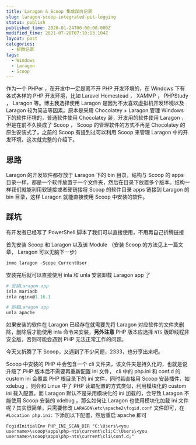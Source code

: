 ```yaml
---
title: Laragon & Scoop 集成踩坑记录
slug: laragon-scoop-integrated-pit-logging
status: publish
published_time: 2020-01-24T00:00:00.000Z
modified_time: 2021-07-28T07:10:13.104Z
layout: post
categories:
  - 折腾记录
tags:
  - Windows
  - Laragon
  - Scoop
---
```


作为一个 PHPer ，在开发中一定是离不开 PHP 开发环境的，在 Windows 下有各式各样的 PHP 开发环境，比如 Laravel Homestead ， XAMMP ， PHPStudy ， Laragon 等。博主我选择使用 Laragon 是因为不太喜欢虚拟机开发环境以及 Laragon 较为简洁等因素。原本是采用 Chocolatey + Laragon 管理 Windows 下的软件环境的，普通软件使用 Chocolatey 装，开发用的软件使用 Laragon ，但是在前不久换成了 Scoop ， Scoop 的管理软件的方式不再是 Chocolatey 的原生安装式了，之前的 Scoop 有提到过可以利用 Scoop 来管理 Laragon 中的开发环境，这次就完整的介绍下。

## 思路

Laragon 的开发软件都存放于 Laragon 下的 bin 目录，结构与 Scoop 的 apps 目录一样，都是一个软件放置于一个文件夹，然后在目录下放置多个版本。结构一样我们就能利用软链接或者硬链接将 Scoop 的软件目录 apps 链接到 Laragon 的 bin 目录，这样 Laragon 就能直接使用 Scoop 中安装的软件。

## 踩坑

有开发者已经写了 PowerShell 脚本了我们可以直接使用，不用再自己折腾链接

首先安装 Scoop 和 Laragon 以及该 Module （安装 Scoop 的方法见上一篇文章， Laragon 可以无脑下一步）

```powershell
inmo laragon -Scope CurrentUser
```

安装完后就可以直接使用 inla 和 unla 安装卸载 Laragon app 了

```powershell
# 安装Laragon app
inla mariadb
inla nginx@1.16.1

# 卸载Laragon app
unla apache
```

如果安装的软件在 Laragon 已经存在就需要先将 Laragon 对应软件的文件夹删除，删除后才能使用 inla 命令来安装，**另外注意** PHP 版本应选择 `NTS` 版即线程非安全版，否则可能会遇到 PHP 无法正常工作的问题。

今天又折腾了下 Scoop，又遇到了不少问题，2333，也分享出来吧。

Scoop 中安装的 PHP 中会包含一个 cli 文件夹，该文件夹是持久化的，也就是说升级了 PHP 版本后不需要再重新配置 ini 文件， cli 中的 php.ini 和 conf.d 的 custom ini 会覆盖 PHP 根目录下的 ini 文件，同时若直接用 Scoop 安装插件，如 xdebug ，则会和 Linux 中了 PHP 读取配置的方式类似，利用模块化的 custom ini 载入配置。而 Laragon 默认不是采用模块化的 ini 加载的，会导致 Laragon 不能使用 Scoop 安装的 xdebug 。那么如何让 Laragon 也使用模块化加载 ini 文件呢？其实很简单，只需要修改 `LARAGON\etc\apache2\fcgid.conf` 文件即可，在 `#Location php.ini:` 下添加以下配置，然后重启 apache 即可

```apacheconf
FcgidInitialEnv PHP_INI_SCAN_DIR "C:\Users\<you username>\scoop\apps\php-nts\current\cli;C:\Users\<you username>\scoop\apps\php-nts\current\cli\conf.d;"
```
